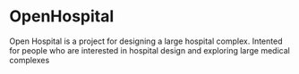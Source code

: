 # OpenHospital
Open Hospital is a project for designing a large hospital complex. Intented for people who are interested in hospital design and exploring large medical complexes
